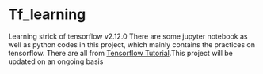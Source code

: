 # Tf_learning
Learning strick of tensorflow v2.12.0
There are some jupyter notebook as well as python codes in this project, which mainly contains the practices on tensorflow. 
There are all from [Tensorflow Tutorial](https://tensorflow.google.cn/tutorials/quickstart/beginner?hl=zh-cn).This project will be updated on an ongoing basis
